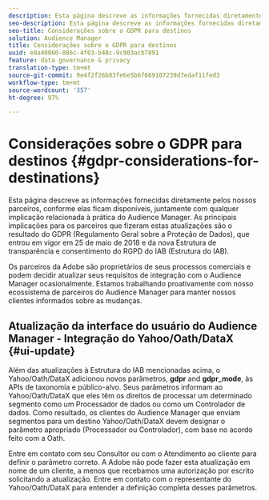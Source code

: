 ```yaml
---
description: Esta página descreve as informações fornecidas diretamente pelos nossos parceiros, conforme elas ficam disponíveis, juntamente com qualquer implicação relacionada à prática do Audience Manager. As principais implicações para os parceiros que fizeram estas atualizações são o resultado do GDPR (Regulamento Geral sobre a Proteção de Dados), que entrou em vigor em 25 de maio de 2018 e da nova Estrutura de transparência e consentimento do RGPD do IAB (Estrutura do IAB).
seo-description: Esta página descreve as informações fornecidas diretamente pelos nossos parceiros, conforme elas ficam disponíveis, juntamente com qualquer implicação relacionada à prática do Audience Manager. As principais implicações para os parceiros que fizeram estas atualizações são o resultado do GDPR (Regulamento Geral sobre a Proteção de Dados), que entrou em vigor em 25 de maio de 2018 e da nova Estrutura de transparência e consentimento do RGPD do IAB (Estrutura do IAB).
seo-title: Considerações sobre o GDPR para destinos
solution: Audience Manager
title: Considerações sobre o GDPR para destinos
uuid: e8a40060-086c-4f03-b48c-9c903acb7891
feature: data governance & privacy
translation-type: tm+mt
source-git-commit: 9e4f2f26b83fe6e5b6f669107239d7edaf11fed3
workflow-type: tm+mt
source-wordcount: '357'
ht-degree: 97%

---
```



# Considerações sobre o GDPR para destinos {#gdpr-considerations-for-destinations}

Esta página descreve as informações fornecidas diretamente pelos nossos parceiros, conforme elas ficam disponíveis, juntamente com qualquer implicação relacionada à prática do Audience Manager. As principais implicações para os parceiros que fizeram estas atualizações são o resultado do GDPR (Regulamento Geral sobre a Proteção de Dados), que entrou em vigor em 25 de maio de 2018 e da nova Estrutura de transparência e consentimento do RGPD do IAB (Estrutura do IAB).

Os parceiros da Adobe são proprietários de seus processos comerciais e podem decidir atualizar seus requisitos de integração com o Audience Manager ocasionalmente. Estamos trabalhando proativamente com nosso ecossistema de parceiros do Audience Manager para manter nossos clientes informados sobre as mudanças.

<!-- ## Audience Manager Partner Updates - ID Syncs {#partner-updates-id-syncs}

Some partners, as listed in the table below, have changed their integration requirements with Audience Manager to include support based on the IAB Framework, in order to comply with GDPR standards.

<table id="table_335A470D4F10434E9CF587089FB54B0C"> 
 <thead> 
  <tr> 
   <th colname="col1" class="entry"> <p>Partner Name </p> </th> 
   <th colname="col2" class="entry"> <p>Expected Impact </p> </th> 
   <th colname="col3" class="entry"> <p>Status of the change </p> </th> 
  </tr>
 </thead>
 <tbody> 
  <tr> 
   <td colname="col1"> <p>Yahoo/Oath/DataX </p> </td> 
   <td colname="col2"> <p>ID syncs for users in the European Union are dropped by the partner </p> </td> 
   <td colname="col3"> <p>Live since May 22nd 2018 </p> </td> 
  </tr> 
  <tr> 
   <td colname="col1"> <p>Trade Desk </p> </td> 
   <td colname="col2"> <p>ID syncs for users in the European Union are dropped by the partner </p> </td> 
   <td colname="col3"> <p>Not live yet </p> </td> 
  </tr> 
  <tr> 
   <td colname="col1"> <p>Rubicon </p> </td> 
   <td colname="col2"> <p>ID syncs for users in the European Union are dropped by the partner </p> </td> 
   <td colname="col3"> <p>Not live yet </p> </td> 
  </tr> 
  <tr> 
   <td colname="col1"> <p>LiveRamp </p> </td> 
   <td colname="col2"> <p>ID syncs for users in the European Union are dropped by the partner </p> </td> 
   <td colname="col3"> <p>Not live yet </p> </td> 
  </tr> 
 </tbody> 
</table> -->

## Atualização da interface do usuário do Audience Manager - Integração do Yahoo/Oath/DataX {#ui-update}

Além das atualizações à Estrutura do IAB mencionadas acima, o Yahoo/Oath/DataX adicionou novos parâmetros, **gdpr** and **gdpr_mode**, às APIs de taxonomia e público-alvo. Seus parâmetros informam ao Yahoo/Oath/DataX que eles têm os direitos de processar um determinado segmento como um Processador de dados ou como um Controlador de dados. Como resultado, os clientes do Audience Manager que enviam segmentos para um destino Yahoo/Oath/DataX devem designar o parâmetro apropriado (Processador ou Controlador), com base no acordo feito com a Oath.

Entre em contato com seu Consultor ou com o Atendimento ao cliente para definir o parâmetro correto. A Adobe não pode fazer esta atualização em nome de um cliente, a menos que recebamos uma autorização por escrito solicitando a atualização. Entre em contato com o representante do Yahoo/Oath/DataX para entender a definição completa desses parâmetros.

